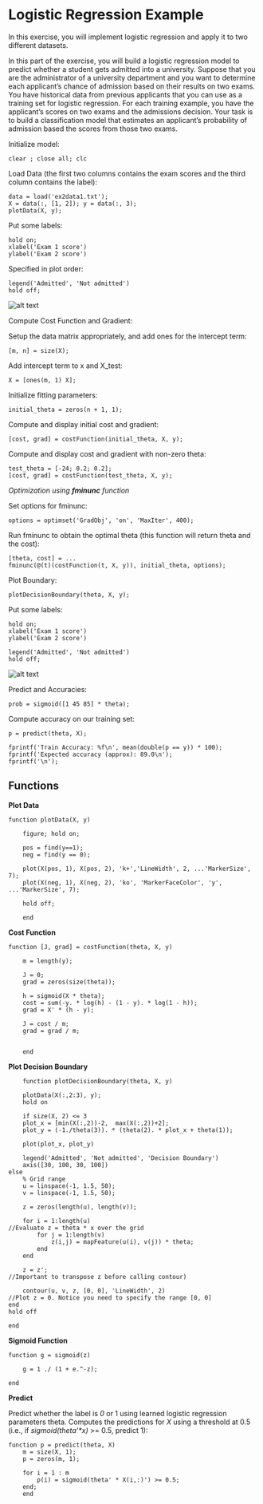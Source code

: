 # Logistic Regression Example

In this exercise, you will implement logistic regression and apply it to two different datasets.

In this part of the exercise, you will build a logistic regression model to predict whether a student gets admitted into a university.
Suppose that you are the administrator of a university department and you want to determine each applicant’s chance of admission based on their results on two exams. You have historical data from previous applicants that you can use as a training set for logistic regression. For each training example, you have the applicant’s scores on two exams and the admissions decision.
Your task is to build a classification model that estimates an applicant’s probability of admission based the scores from those two exams.


Initialize model:

	clear ; close all; clc

Load Data (the first two columns contains the exam scores and the third column contains the label):

	data = load('ex2data1.txt');
	X = data(:, [1, 2]); y = data(:, 3);
	plotData(X, y);

Put some labels:

	hold on;
	xlabel('Exam 1 score')
	ylabel('Exam 2 score')

Specified in plot order:

	legend('Admitted', 'Not admitted')
	hold off;

![alt text](/Week_3/Octave_MatlabTutorials/Assets/DataPlot.png)

Compute Cost Function and Gradient:

Setup the data matrix appropriately, and add ones for the intercept term:
	
	[m, n] = size(X);

Add intercept term to x and X_test:
	
	X = [ones(m, 1) X];

Initialize fitting parameters:

	initial_theta = zeros(n + 1, 1);

Compute and display initial cost and gradient:

	[cost, grad] = costFunction(initial_theta, X, y);

Compute and display cost and gradient with non-zero theta:

	test_theta = [-24; 0.2; 0.2];
	[cost, grad] = costFunction(test_theta, X, y);

_Optimization using __fminunc__ function_

Set options for fminunc:

	options = optimset('GradObj', 'on', 'MaxIter', 400);

Run fminunc to obtain the optimal theta (this function will return theta and the cost):

	[theta, cost] = ...
	fminunc(@(t)(costFunction(t, X, y)), initial_theta, options);

Plot Boundary:

	plotDecisionBoundary(theta, X, y);

Put some labels:

	hold on;
	xlabel('Exam 1 score')
	ylabel('Exam 2 score')

	legend('Admitted', 'Not admitted')
	hold off;

![alt text](/Week_3/Octave_MatlabTutorials/Assets/DecisionBoundary.png)

Predict and Accuracies:

	prob = sigmoid([1 45 85] * theta);

Compute accuracy on our training set:

	p = predict(theta, X);

	fprintf('Train Accuracy: %f\n', mean(double(p == y)) * 100);
	fprintf('Expected accuracy (approx): 89.0\n');
	fprintf('\n');

## Functions

__Plot Data__

	function plotData(X, y)

		figure; hold on;

		pos = find(y==1); 
		neg = find(y == 0);

		plot(X(pos, 1), X(pos, 2), 'k+','LineWidth', 2, ...'MarkerSize', 7);
		plot(X(neg, 1), X(neg, 2), 'ko', 'MarkerFaceColor', 'y', ...'MarkerSize', 7);

		hold off;

		end


__Cost Function__

	function [J, grad] = costFunction(theta, X, y)

		m = length(y);

		J = 0;
		grad = zeros(size(theta));

		h = sigmoid(X * theta);
		cost = sum(-y. * log(h) - (1 - y). * log(1 - h));
		grad = X' * (h - y);

		J = cost / m;
		grad = grad / m;


		end

__Plot Decision Boundary__

		function plotDecisionBoundary(theta, X, y)

		plotData(X(:,2:3), y);
		hold on

		if size(X, 2) <= 3
    	plot_x = [min(X(:,2))-2,  max(X(:,2))+2];
    	plot_y = (-1./theta(3)). * (theta(2). * plot_x + theta(1));

    	plot(plot_x, plot_y)
    
    	legend('Admitted', 'Not admitted', 'Decision Boundary')
    	axis([30, 100, 30, 100])
	else
    	% Grid range
    	u = linspace(-1, 1.5, 50);
    	v = linspace(-1, 1.5, 50);

    	z = zeros(length(u), length(v));

    	for i = 1:length(u)												 //Evaluate z = theta * x over the grid
        	for j = 1:length(v)
            	z(i,j) = mapFeature(u(i), v(j)) * theta;
        	end
    	end

    	z = z'; 														//Important to transpose z before calling contour)

    	contour(u, v, z, [0, 0], 'LineWidth', 2)	   					//Plot z = 0. Notice you need to specify the range [0, 0]
	end
	hold off

	end

__Sigmoid Function__

	function g = sigmoid(z)

		g = 1 ./ (1 + e.^-z);

	end

__Predict__

Predict whether the label is _0_ or 1 using learned logistic regression parameters theta. 
Computes the predictions for _X_ using a threshold at 0.5 (i.e., if _sigmoid(theta'*x)_ >= 0.5, predict 1):

	function p = predict(theta, X)
		m = size(X, 1);
		p = zeros(m, 1);

		for i = 1 : m
    		p(i) = sigmoid(theta' * X(i,:)') >= 0.5;
		end;
		end